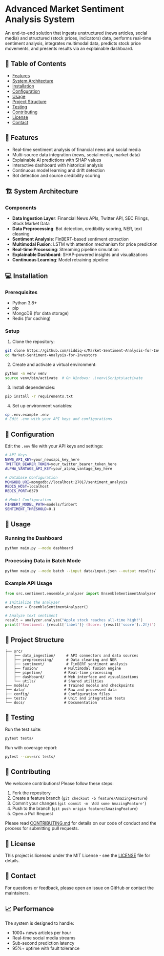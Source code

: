 # Advanced Market Sentiment Analysis System

An end-to-end solution that ingests unstructured (news articles, social media) and structured (stock prices, indicators) data, performs real-time sentiment analysis, integrates multimodal data, predicts stock price movements, and presents results via an explainable dashboard.

## 📌 Table of Contents
- [Features](#-features)
- [System Architecture](#-system-architecture)
- [Installation](#-installation)
- [Configuration](#-configuration)
- [Usage](#-usage)
- [Project Structure](#-project-structure)
- [Testing](#-testing)
- [Contributing](#-contributing)
- [License](#-license)
- [Contact](#-contact)

## 🚀 Features

- Real-time sentiment analysis of financial news and social media
- Multi-source data integration (news, social media, market data)
- Explainable AI predictions with SHAP values
- Interactive dashboard with historical analysis
- Continuous model learning and drift detection
- Bot detection and source credibility scoring

## 🏗️ System Architecture

### Components
- **Data Ingestion Layer**: Financial News APIs, Twitter API, SEC Filings, Stock Market Data
- **Data Preprocessing**: Bot detection, credibility scoring, NER, text cleaning
- **Sentiment Analysis**: FinBERT-based sentiment extraction
- **Multimodal Fusion**: LSTM with attention mechanism for price prediction
- **Real-time Processing**: Streaming pipeline simulation
- **Explainable Dashboard**: SHAP-powered insights and visualizations
- **Continuous Learning**: Model retraining pipeline

## 💻 Installation

### Prerequisites
- Python 3.8+
- pip
- MongoDB (for data storage)
- Redis (for caching)

### Setup

1. Clone the repository:
```bash
git clone https://github.com/siddiq-x/Market-Sentiment-Analysis-for-Investors-.git
cd Market-Sentiment-Analysis-for-Investors
```

2. Create and activate a virtual environment:
```bash
python -m venv venv
source venv/bin/activate  # On Windows: .\venv\Scripts\activate
```

3. Install dependencies:
```bash
pip install -r requirements.txt
```

4. Set up environment variables:
```bash
cp .env.example .env
# Edit .env with your API keys and configurations
```

## 🔧 Configuration

Edit the `.env` file with your API keys and settings:

```bash
# API Keys
NEWS_API_KEY=your_newsapi_key_here
TWITTER_BEARER_TOKEN=your_twitter_bearer_token_here
ALPHA_VANTAGE_API_KEY=your_alpha_vantage_key_here

# Database Configuration
MONGODB_URI=mongodb://localhost:27017/sentiment_analysis
REDIS_HOST=localhost
REDIS_PORT=6379

# Model Configuration
FINBERT_MODEL_PATH=models/finbert
SENTIMENT_THRESHOLD=0.1
```

## 🚀 Usage

### Running the Dashboard
```bash
python main.py --mode dashboard
```

### Processing Data in Batch Mode
```bash
python main.py --mode batch --input data/input.json --output results/
```

### Example API Usage
```python
from src.sentiment.ensemble_analyzer import EnsembleSentimentAnalyzer

# Initialize the analyzer
analyzer = EnsembleSentimentAnalyzer()

# Analyze text sentiment
result = analyzer.analyze("Apple stock reaches all-time high!")
print(f"Sentiment: {result['label']} (Score: {result['score']:.2f})")
```

## 📁 Project Structure

```
├── src/
│   ├── data_ingestion/     # API connectors and data sources
│   ├── preprocessing/      # Data cleaning and NER
│   ├── sentiment/          # FinBERT sentiment analysis
│   ├── fusion/            # Multimodal fusion engine
│   ├── pipeline/          # Real-time processing
│   ├── dashboard/         # Web interface and visualizations
│   └── utils/             # Shared utilities
├── models/                # Trained models and checkpoints
├── data/                  # Raw and processed data
├── config/                # Configuration files
├── tests/                 # Unit and integration tests
└── docs/                  # Documentation
```

## 🧪 Testing

Run the test suite:
```bash
pytest tests/
```

Run with coverage report:
```bash
pytest --cov=src tests/
```

## 🤝 Contributing

We welcome contributions! Please follow these steps:

1. Fork the repository
2. Create a feature branch (`git checkout -b feature/AmazingFeature`)
3. Commit your changes (`git commit -m 'Add some AmazingFeature'`)
4. Push to the branch (`git push origin feature/AmazingFeature`)
5. Open a Pull Request

Please read [CONTRIBUTING.md](CONTRIBUTING.md) for details on our code of conduct and the process for submitting pull requests.

## 📄 License

This project is licensed under the MIT License - see the [LICENSE](LICENSE) file for details.

## 📧 Contact

For questions or feedback, please open an issue on GitHub or contact the maintainers.

## 📈 Performance

The system is designed to handle:
- 1000+ news articles per hour
- Real-time social media streams
- Sub-second prediction latency
- 95%+ uptime with fault tolerance

